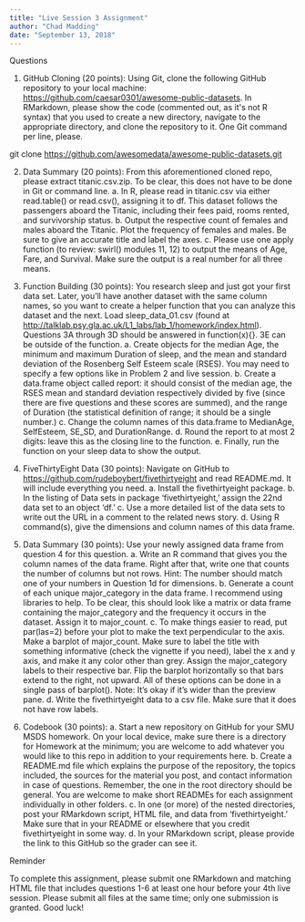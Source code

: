 ```yaml
---
title: "Live Session 3 Assignment"
author: "Chad Madding"
date: "September 13, 2018"
---
```


Questions
1.	 GitHub Cloning (20 points): Using Git, clone the following GitHub repository to your local machine: https://github.com/caesar0301/awesome-public-datasets.  In RMarkdown, please show the code (commented out, as it's not R syntax) that you used to create a new directory, navigate to the appropriate directory, and clone the repository to it.  One Git command per line, please.

   git clone https://github.com/awesomedata/awesome-public-datasets.git

2.	Data Summary (20 points): From this aforementioned cloned repo, please extract titanic.csv.zip.  To be clear, this  does not have to be done in Git or command line.
   a. In R, please read in titanic.csv via either read.table() or read.csv(), assigning it to df.  This dataset follows the passengers aboard the Titanic, including their fees paid, rooms rented, and survivorship status.
   b. Output the respective count of females and males aboard the Titanic. Plot the frequency of females and males.  Be sure to give an accurate title and label the axes.
   c. Please use one apply function (to review: swirl() modules 11, 12) to output the means of Age, Fare, and Survival. Make sure the output is a real number for all three means.
   
3. Function Building (30 points): You research sleep and just got your first data set.  Later, you’ll have another dataset with the same column names, so you want to create a helper function that you can analyze this dataset and the next. Load sleep_data_01.csv (found at http://talklab.psy.gla.ac.uk/L1_labs/lab_1/homework/index.html). Questions 3A through 3D should be answered in function(x){}.  3E can be outside of the function. 
  a. Create objects for the median Age, the minimum and maximum Duration of sleep, and the mean and standard deviation of the Rosenberg Self Esteem scale (RSES).  You may need to specify a few options like in Problem 2 and live session.
  b. Create a data.frame object called report: it should consist of the median age, the RSES mean and standard deviation respectively divided by five (since there are five questions and these scores are summed), and the range of Duration (the statistical definition of range; it should be a single number.)
  c. Change the column names of this data.frame to MedianAge, SelfEsteem, SE_SD, and DurationRange.
  d. Round the report to at most 2 digits: leave this as the closing line to the function.
  e. Finally, run the function on your sleep data to show the output.
  
4. FiveThirtyEight Data (30 points): Navigate on GitHub to https://github.com/rudeboybert/fivethirtyeight and read README.md. It will include everything you need. 
  a. Install the fivethirtyeight package.
  b. In the listing of Data sets in package ‘fivethirtyeight,’ assign the 22nd data set to an object ‘df.’
  c. Use a more detailed list of the data sets to write out the URL in a comment to the related news story.
  d. Using R command(s), give the dimensions and column names of this data frame.
  
5. Data Summary (30 points): Use your newly assigned data frame from question 4 for this question. 
  a. Write an R command that gives you the column names of the data frame.  Right after that, write one that counts the number of columns but not rows.  Hint: The number should match one of your numbers in Question 1d for dimensions.
  b. Generate a count of each unique major_category in the data frame.  I recommend using libraries to help.  To be clear, this should look like a matrix or data frame containing the major_category and the frequency it occurs in the dataset. Assign it to major_count.
  c. To make things easier to read, put par(las=2) before your plot to make the text perpendicular to the axis. Make a barplot of major_count. Make sure to label the title with something informative (check the vignette if you need), label the x and y axis, and make it any color other than grey.  Assign the major_category labels to their respective bar. Flip the barplot horizontally so that bars extend to the right, not upward. All of these options can be done in a single pass of barplot(). Note: It’s okay if it’s wider than the preview pane.
  d. Write the fivethirtyeight data to a csv file.  Make sure that it does not have row labels.
  
6. Codebook (30 points): 
  a. Start a new repository on GitHub for your SMU MSDS homework.  On your local device, make sure there is a directory for Homework at the minimum; you are welcome to add whatever you would like to this repo in addition to your requirements here.
  b. Create a README.md file which explains the purpose of the repository, the topics included, the sources for the material you post, and contact information in case of questions. Remember, the one in the root directory should be general.  You are welcome to make short READMEs for each assignment individually in other folders.
  c. In one (or more) of the nested directories, post your RMarkdown script, HTML file, and data from ‘fivethirtyeight.’  Make sure that in your README or elsewhere that you credit fivethirtyeight in some way.
  d. In your RMarkdown script, please provide the link to this GitHub so the grader can see it.

Reminder

To complete this assignment, please submit one RMarkdown and matching HTML file that includes questions 1-6 at least one hour before your 4th live session.  Please submit all files at the same time; only one submission is granted. 
Good luck!
